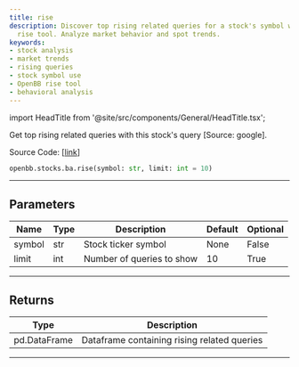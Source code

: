 ```yaml
---
title: rise
description: Discover top rising related queries for a stock's symbol with the OpenBB
  rise tool. Analyze market behavior and spot trends.
keywords:
- stock analysis
- market trends
- rising queries
- stock symbol use
- OpenBB rise tool
- behavioral analysis
---
```


import HeadTitle from '@site/src/components/General/HeadTitle.tsx';

<HeadTitle title="stocks.ba.rise - Reference | OpenBB SDK Docs" />

Get top rising related queries with this stock's query [Source: google].

Source Code: [[link](https://github.com/OpenBB-finance/OpenBBTerminal/tree/main/openbb_terminal/common/behavioural_analysis/google_model.py#L106)]

```python wordwrap
openbb.stocks.ba.rise(symbol: str, limit: int = 10)
```

---

## Parameters

| Name | Type | Description | Default | Optional |
| ---- | ---- | ----------- | ------- | -------- |
| symbol | str | Stock ticker symbol | None | False |
| limit | int | Number of queries to show | 10 | True |


---

## Returns

| Type | Description |
| ---- | ----------- |
| pd.DataFrame | Dataframe containing rising related queries |
---

